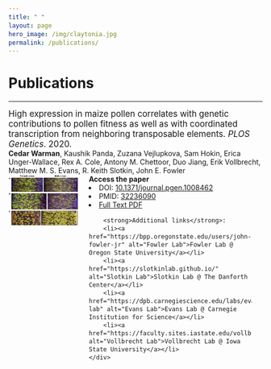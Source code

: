 ```yaml
---
title: " "
layout: page
hero_image: /img/claytonia.jpg
permalink: /publications/
---
```


<h1 class="centered-with-margin">Publications</h1>
<hr class="centered-with-margin">
<div class="block centered-with-margin" style="font-size: 120% !important;">High expression in maize pollen correlates with genetic contributions to pollen fitness as well as with coordinated transcription from neighboring transposable elements.<i> PLOS Genetics</i>. 2020.</div>

<div class="block centered-with-margin" ><strong>Cedar Warman</strong>, Kaushik Panda, Zuzana Vejlupkova, Sam Hokin, Erica Unger-Wallace, Rex A. Cole, Antony M. Chettoor, Duo Jiang, Erik Vollbrecht, Matthew M. S. Evans, R. Keith Slotkin, John E. Fowler</div>

<div class="columns centered-with-margin" >
    <div class="column centered-with-margin">
        <img class = "img-fluid" src = "/img/warman_2020_plos_genetics.jpg" alt = "Plot of transmission rates of mutant alleles" style="max-height: 300px;">
    </div>
    <div class="column centered-with-margin">
        <strong>Access the paper</strong>
        <li>DOI: <a href="https://doi.org/10.1371/journal.pgen.1008462" alt = "DOI link: 10.1371/journal.pgen.1008462"> 10.1371/journal.pgen.1008462</a></li>
        <li>PMID: <a href="https://pubmed.ncbi.nlm.nih.gov/32236090/" alt = "pubmed link: 32236090"> 32236090</a></li>
        <li><a href="https://cedarwarman.github.io/pdf/warman_2020_plos_genetics.pdf" alt = "PDF"> Full Text PDF</a></li>

        <strong>Additional links</strong>:
        <li><a href="https://bpp.oregonstate.edu/users/john-fowler-jr" alt="Fowler Lab">Fowler Lab @ Oregon State University</a></li>
        <li><a href="https://slotkinlab.github.io/" alt="Slotkin Lab">Slotkin Lab @ The Danforth Center</a></li>
        <li><a href="https://dpb.carnegiescience.edu/labs/evans-lab" alt="Evans Lab">Evans Lab @ Carnegie Institution for Science</a></li>
        <li><a href="https://faculty.sites.iastate.edu/vollbrec/" alt="Vollbrecht Lab">Vollbrecht Lab @ Iowa State University</a></li>
    </div>
</div>
<br>
